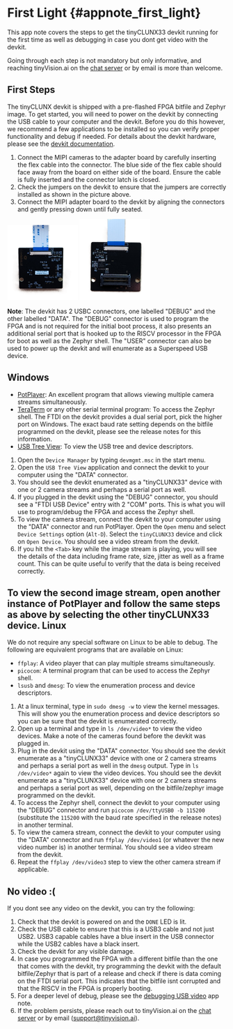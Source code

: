 # First Light {#appnote_first_light}

This app note covers the steps to get the tinyCLUNX33 devkit running for the first time as well as debugging in case you dont get video with the devkit.

Going through each step is not mandatory but only informative, and reaching tinyVision.ai on the [chat server](https://discord.com/invite/3qbXujE) or by email is more than welcome.

First Steps
------------

The tinyCLUNX devkit is shipped with a pre-flashed FPGA bitfile and Zephyr image. To get started, you will need to power on the devkit by connecting the USB cable to your computer and the devkit. Before you do this however, we recommend a few applications to be installed so you can verify proper functionality and debug if needed. For details about the devkit hardware, please see the [devkit documentation](@https://tinyclunx33.tinyvision.ai/md_carrier__devkit.html).

1. Connect the MIPI cameras to the adapter board by carefully inserting the flex cable into the connector. The blue side of the flex cable should face away from the board on either side of the board. Ensure the cable is fully inserted and the connector latch is closed.
2. Check the jumpers on the devkit to ensure that the jumpers are correctly installed as shown in the picture above.
3. Connect the MIPI adapter board to the devkit by aligning the connectors and gently pressing down until fully seated.

<img src="images/tinyclunx_dual_rpi_top.png" width="162" alt="tinyCLUNX33 dual RPi adapter Topside"/>
<img src="images/tinyclunx_dual_rpi_bottom.png" width="162" alt="tinyCLUNX33 dual RPi adapter Bottomside"/>


**Note**: The devkit has 2 USBC connectors, one labelled "DEBUG" and the other labelled "DATA". The "DEBUG" connector is used to program the FPGA and is not required for the initial boot process, it also presents an additional serial port that is hooked up to the RISCV processor in the FPGA for boot as well as the Zephyr shell. 
The "USER" connector can also be used to power up the devkit and will enumerate as a Superspeed USB device.

Windows
--------

- [PotPlayer](https://potplayer.org/en/index.html): An excellent program that allows viewing multiple camera streams simultaneously.
- [TeraTerm](https://teratermproject.github.io/index-en.html) or any other serial terminal program: To access the Zephyr shell. The FTDI on the devkit provides a dual serial port, pick the higher port on Windows. The exact baud rate setting depends on the bitfile programmed on the devkit, please see the release notes for this information.
- [USB Tree View](https://www.uwe-sieber.de/usbtreeview_e.html): To view the USB tree and device descriptors.

1. Open the `Device Manager` by typing `devmgmt.msc` in the start menu.
2. Open the `USB Tree View` application and connect the devkit to your computer using the "DATA" connector.
3. You should see the devkit enumerated as a "tinyCLUNX33" device with one or 2 camera streams and perhaps a serial port as well.
4. If you plugged in the devkit using the "DEBUG" connector, you should see a "FTDI USB Device" entry with 2 "COM" ports. This is what you will use to program/debug the FPGA and access the Zephyr shell.
5. To view the camera stream, connect the devkit to your computer using the "DATA" connector and run PotPlayer. Open the `Open` menu and select `Device Settings` option (`Alt-D`). Select the `tinyCLUNX33` device and click on `Open Device`. You should see a video stream from the devkit.
6. If you hit the `<Tab>` key while the image stream is playing, you will see the details of the data including frame rate, size, jitter as well as a frame count. This can be quite useful to verify that the data is being received correctly.

To view the second image stream, open another instance of PotPlayer and follow the same steps as above by selecting the other tinyCLUNX33 device.
Linux
-----

We do not require any special software on Linux to be able to debug. The following are equivalent programs that are available on Linux:
- `ffplay`: A video player that can play multiple streams simultaneously.
- `picocom`: A terminal program that can be used to access the Zephyr shell.
- `lsusb` and `dmesg`: To view the enumeration process and device descriptors.

1. At a linux terminal, type in `sudo dmesg -w` to view the kernel messages. This will show you the enumeration process and device descriptors so you can be sure that the devkit is enumerated correctly.
2. Open up a terminal and type in `ls /dev/video*` to view the video devices. Make a note of the cameras found before the devkit was plugged in.
3. Plug in the devkit using the "DATA" connector. You should see the devkit enumerate as a "tinyCLUNX33" device with one or 2 camera streams and perhaps a serial port as well in the `dmesg` output. Type in `ls /dev/video*` again to view the video devices. You should see the devkit enumerate as a "tinyCLUNX33" device with one or 2 camera streams and perhaps a serial port as well, depending on the bitfile/zephyr image programmed on the devkit.
4. To access the Zephyr shell, connect the devkit to your computer using the "DEBUG" connector and run `picocom /dev/ttyUSB0 -b 115200` (substitute the `115200` with the baud rate specified in the release notes) in another terminal.
5. To view the camera stream, connect the devkit to your computer using the "DATA" connector and run `ffplay /dev/video1` (or whatever the new video number is) in another terminal. You should see a video stream from the devkit.
6. Repeat the `ffplay /dev/video3` step to view the other camera stream if applicable.

No video :(
------------

If you dont see any video on the devkit, you can try the following:

1. Check that the devkit is powered on and the `DONE` LED is lit.
2. Check the USB cable to ensure that this is a USB3 cable and not just USB2. USB3 capable cables have a blue insert in the USB connector while the USB2 cables have a black insert.
3. Check the devkit for any visible damage.
4. In case you programmed the FPGA with a different bitfile than the one that comes with the devkit, try programming the devkit with the default bitfile/Zephyr that is part of a release and check if there is data coming on the FTDI serial port. This indicates that the bitfile isnt corrupted and that the RISCV in the FPGA is properly booting.
5. For a deeper level of debug, please see the [debugging USB video](appnote_debugging_usb_video.md) app note.
6. If the problem persists, please reach out to tinyVision.ai on the [chat server](https://discord.com/invite/3qbXujE) or by email (support@tinyvision.ai).

